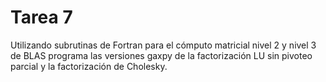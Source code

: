 # Tarea 7

Utilizando subrutinas de Fortran para el cómputo matricial nivel 2 y nivel 3 de BLAS programa las versiones gaxpy de la factorización LU sin pivoteo parcial y la factorización de Cholesky.
